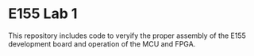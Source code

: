 # E155 Lab 1

This repository includes code to veryify the proper assembly of the E155 development board and operation of the MCU and FPGA.